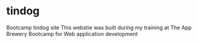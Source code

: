 # tindog
Bootcamp tindog site
This webstie was built during my training at The App Brewery Bootcamp for Web application development
